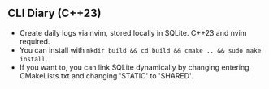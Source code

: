 ## CLI Diary (C++23)

- Create daily logs via nvim, stored locally in SQLite. C++23 and nvim required.
- You can install with `mkdir build && cd build && cmake .. && sudo make install`.
- If you want to, you can link SQLite dynamically by changing entering CMakeLists.txt and changing 'STATIC' to 'SHARED'.
